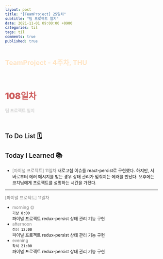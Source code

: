 ```yaml
---
layout: post
title: "[TeamProject] 25일차"
subtitle: "팀 프로젝트 일지"
date: 2021-11-01 09:00:00 +0900
categories: til
tags: til
comments: true
published: true
---
```


## <span style="color:Bisque;font-size: 22px">TeamProject - 4주차, THU</span>

<br />

# **<span style="font-weight:900;color:indianred">108일차</span>**

**<span style="color:lightgray">팀 프로젝트 일지</span>**

<br />

## <span style="font-weight:600">To Do List</span> 🗓

## <span style="font-weight:600">Today I Learned</span> 📚

- <span style="color:gray">[파이널 프로젝트] 11일차</span>
  새로고침 이슈를 react-persist로 구현했다. 하지만, 서버로부터 에러 메시지를 받는 경우 상태 관리가 멈춰지는 에러를 만났다. 오후에는 코치님에게 프로젝트를 설명하는 시간을 가졌다.

---

<span style="color:gray">[파이널 프로젝트] 11일차</span>

- <span style="color:gray">morning 🌞</span> <br>
  `기상 8:00` <br>
  파이널 프로젝트 redux-persist 상태 관리 기능 구현
- <span style="color:gray">afternoon</span> <br>
  `점심 12:00`<br>
  파이널 프로젝트 redux-persist 상태 관리 기능 구현
- <span style="color:gray">evening</span> <br>
  `착석 21:00`<br>
  파이널 프로젝트 redux-persist 상태 관리 기능 구현
